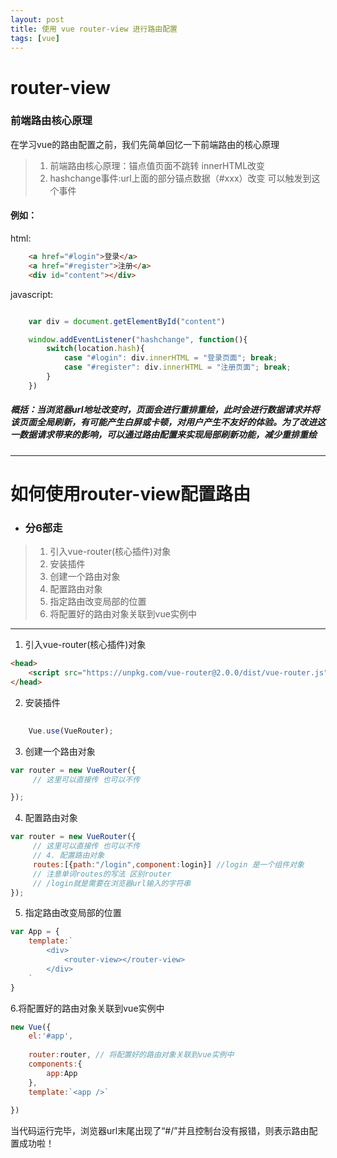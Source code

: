 ```yaml
---
layout: post
title: 使用 vue router-view 进行路由配置
tags: [vue]
---
```


# router-view
### 前端路由核心原理

在学习vue的路由配置之前，我们先简单回忆一下前端路由的核心原理

>   1. 前端路由核心原理：锚点值页面不跳转 innerHTML改变
>   2. hashchange事件:url上面的部分锚点数据（#xxx）改变 可以触发到这个事件

#### 例如：
html:
```html
    <a href="#login">登录</a>
    <a href="#register">注册</a>
    <div id="content"></div>
```
javascript:
```javascript

    var div = document.getElementById("content")

    window.addEventListener("hashchange", function(){
        switch(location.hash){
            case "#login": div.innerHTML = "登录页面"; break;
            case "#register": div.innerHTML = "注册页面"; break;
        }
    })
```
##### 概括：当浏览器url地址改变时，页面会进行重排重绘，此时会进行数据请求并将该页面全局刷新，有可能产生白屏或卡顿，对用户产生不友好的体验。为了改进这一数据请求带来的影响，可以通过路由配置来实现局部刷新功能，减少重排重绘


---
# 如何使用router-view配置路由

- ### 分6部走

> 1. 引入vue-router(核心插件)对象
> 2. 安装插件
> 3. 创建一个路由对象
> 4. 配置路由对象
> 5. 指定路由改变局部的位置
> 6. 将配置好的路由对象关联到vue实例中
> 


---
1. 引入vue-router(核心插件)对象

```html
<head>
    <script src="https://unpkg.com/vue-router@2.0.0/dist/vue-router.js"></script>
</head>
```

2. 安装插件

```javascript
    
    Vue.use(VueRouter);

```

3. 创建一个路由对象

```javascript
var router = new VueRouter({
     // 这里可以直接传 也可以不传

});
```
4. 配置路由对象

```javascript
var router = new VueRouter({
     // 这里可以直接传 也可以不传
     // 4. 配置路由对象
     routes:[{path:"/login",component:login}] //login 是一个组件对象 
     // 注意单词routes的写法 区别router 
     // /login就是需要在浏览器url输入的字符串
});
```

5. 指定路由改变局部的位置

```javascript
var App = {
    template:`
        <div>
            <router-view></router-view>
        </div>
    `
}
```


6.将配置好的路由对象关联到vue实例中

```javascript
new Vue({
    el:'#app',
    
    router:router, // 将配置好的路由对象关联到vue实例中
    components:{
        app:App
    },
    template:`<app />`
    
})
```

当代码运行完毕，浏览器url末尾出现了“#/”并且控制台没有报错，则表示路由配置成功啦！
